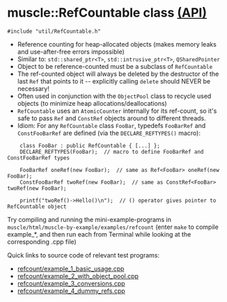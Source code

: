 # muscle::RefCountable class [(API)](https://public.msli.com/lcs/muscle/html/classmuscle_1_1RefCountable.html)

```#include "util/RefCountable.h"```

* Reference counting for heap-allocated objects (makes memory leaks and use-after-free errors impossible)
* Similar to: `std::shared_ptr<T>`, `std::intrusive_ptr<T>`, `QSharedPointer`
* Object to be reference-counted must be a subclass of `RefCountable`
* The ref-counted object will always be deleted by the destructor of the last `Ref` that points to it -- explicitly calling `delete` should NEVER be necessary!
* Often used in conjunction with the `ObjectPool` class to recycle used objects (to minimize heap allocations/deallocations)
* `RefCountable` uses an `AtomicCounter` internally for its ref-count, so it's safe to pass `Ref` and `ConstRef` objects around to different threads.
* Idiom:  For any `RefCountable` class `FooBar`, typedefs `FooBarRef` and `ConstFooBarRef` are defined (via the `DECLARE_REFTYPES()` macro):

```
    class FooBar : public RefCountable { [...] };
    DECLARE_REFTYPES(FooBar);  // macro to define FooBarRef and ConstFooBarRef types

    FooBarRef oneRef(new FooBar);  // same as Ref<FooBar> oneRef(new FooBar);
    ConstFooBarRef twoRef(new FooBar);  // same as ConstRef<FooBar> twoRef(new FooBar);

    printf("twoRef()->Hello()\n");  // () operator gives pointer to RefCountable object

```

Try compiling and running the mini-example-programs in `muscle/html/muscle-by-example/examples/refcount` (enter `make` to compile example_*, and then run each from Terminal while looking at the corresponding .cpp file)

Quick links to source code of relevant test programs:

* [refcount/example_1_basic_usage.cpp](https://public.msli.com/lcs/muscle/muscle/html/muscle-by-example/examples/refcount/example_1_basic_usage.cpp)
* [refcount/example_2_with_object_pool.cpp](https://public.msli.com/lcs/muscle/muscle/html/muscle-by-example/examples/refcount/example_2_with_object_pool.cpp)
* [refcount/example_3_conversions.cpp](https://public.msli.com/lcs/muscle/muscle/html/muscle-by-example/examples/refcount/example_3_conversions.cpp)
* [refcount/example_4_dummy_refs.cpp](https://public.msli.com/lcs/muscle/muscle/html/muscle-by-example/examples/refcount/example_4_dummy_refs.cpp)
